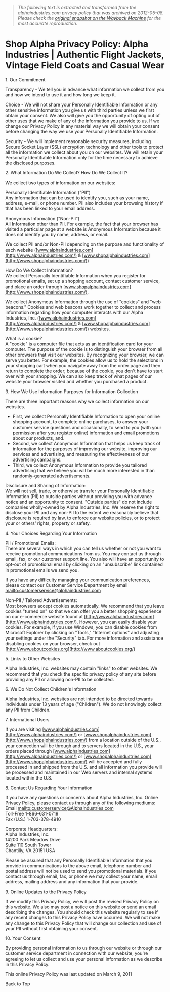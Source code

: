 > *The following text is extracted and transformed from the alphaindustries.com privacy policy that was archived on 2012-05-08. Please check the [original snapshot on the Wayback Machine](https://web.archive.org/web/20120508023529id_/http%3A//www.alphaindustries.com/privacy.asp) for the most accurate reproduction.*

# Shop Alpha Privacy Policy: Alpha Industries | Authentic Flight Jackets, Vintage Field Coats and Casual Wear

1\. Our Commitment 

Transparency - We tell you in advance what information we collect from you and how we intend to use it and how long we keep it. 

Choice - We will not share your Personally Identifiable Information or any other sensitive information you give us with third parties unless we first obtain your consent. We also will give you the opportunity of opting out of other uses that we make of any of the information you provide to us. If we change our Privacy Policy in any material way we will obtain your consent before changing the way we use your Personally Identifiable Information. 

Security - We will implement reasonable security measures, including Secure Socket Layer (SSL) encryption technology and other tools to protect all the information we collect about you on our websites. We will retain your Personally Identifiable Information only for the time necessary to achieve the disclosed purposes. 

2\. What Information Do We Collect? How Do We Collect It? 

We collect two types of information on our websites: 

Personally Identifiable Information ("PII")   
Any information that can be used to identify you, such as your name, address, e-mail, or phone number. PII also includes your browsing history if that has been linked to your email address. 

Anonymous Information (“Non-PII”)  
All Information other than PII. For example, the fact that your browser has visited a particular page at a website is Anonymous Information because it does not identify you by name, address, or email. 

We collect PII and/or Non-PII depending on the purpose and functionality of each website ([www.alphaindustries.com](http://www.alphaindustries.com/) & [www.shopalphaindustries.com](http://www.shopalphaindustries.com/)) 

How Do We Collect Information?   
We collect Personally Identifiable Information when you register for promotional emails, set up a shopping account, contact customer service, and place an order through [www.shopalphaindustries.com](http://www.shopalphaindustries.com/).

We collect Anonymous Information through the use of "cookies" and "web beacons." Cookies and web beacons work together to collect and process information regarding how your computer interacts with our Alpha Industries, Inc. ([www.alphaindustries.com](http://www.alphaindustries.com/) & [www.shopalphaindustries.com](http://www.shopalphaindustries.com/)) websites. 

What is a cookie?   
A "cookie" is a computer file that acts as an identification card for your computer. The purpose of the cookie is to distinguish your browser from all other browsers that visit our websites. By recognizing your browser, we can serve you better. For example, the cookies allow us to hold the selections in your shopping cart when you navigate away from the order page and then return to complete the order; because of the cookie, you don't have to start over with your shopping. We can also keep track of what pages of our website your browser visited and whether you purchased a product. 

3\. How We Use Information Purposes for Information Collection

There are three important reasons why we collect information on our websites.

  * First, we collect Personally Identifiable Information to open your online shopping account, to complete online purchases, to answer your customer service questions and occasionally, to send to you (with your permission after you register online) information and email promotions about our products, and. 
  * Second, we collect Anonymous Information that helps us keep track of information for the purposes of improving our website, improving our services and advertising, and measuring the effectiveness of our advertising campaigns. 
  * Third, we collect Anonymous Information to provide you tailored advertising that we believe you will be much more interested in than randomly-generated advertisements. 

  
Disclosure and Sharing of Information:   
We will not sell, trade, or otherwise transfer your Personally Identifiable Information (PII) to outside parties without providing you with advance notice and an opportunity to consent. "Outside parties" do not include companies wholly-owned by Alpha Industries, Inc. We reserve the right to disclose your PII and any non-PII to the extent we reasonably believe that disclosure is required by law, to enforce our website policies, or to protect your or others' rights, property or safety. 

4\. Your Choices Regarding Your Information

PII / Promotional Emails:   
There are several ways in which you can tell us whether or not you want to receive promotional communications from us. You may contact us through email, fax, or our customer support line. You also will have an opportunity to opt-out of promotional email by clicking on an "unsubscribe" link contained in promotional emails we send you. 

If you have any difficulty managing your communication preferences, please contact our Customer Service Department by email [mailto:customerservice@alphaindustries.com](mailto:customerservice@alphaindustries.com)

Non-PII / Tailored Advertisements:   
Most browsers accept cookies automatically. We recommend that you leave cookies "turned on" so that we can offer you a better shopping experience on our e-commerce website found at [http://www.alphaindustries.com](http://www.alphaindustries.com/). However, you can easily disable your cookies. For example, if you use Windows, you can disable cookies from Microsoft Explorer by clicking on "Tools," "Internet options" and adjusting your settings under the "Security" tab. For more information and assistance disabling cookies on your browser, check out [http://www.aboutcookies.org](http://www.aboutcookies.org/)

5\. Links to Other Websites

Alpha Industries, Inc. websites may contain "links" to other websites. We recommend that you check the specific privacy policy of any site before providing any PII or allowing non-PII to be collected. 

6\. We Do Not Collect Children's Information

Alpha Industries, Inc. websites are not intended to be directed towards individuals under 13 years of age ("Children"). We do not knowingly collect any PII from Children. 

7\. International Users

If you are visiting [www.alphaindustries.com](http://www.alphaindustries.com/) or [www.shopalphaindustries.com](http://www.shopalphaindustries.com/) from a location outside of the U.S., your connection will be through and to servers located in the U.S., your orders placed through [www.alphaindustries.com](http://www.alphaindustries.com/) or [www.shopalphaindustries.com](http://www.shopalphaindustries.com/) will be accepted and fully processed in and shipped from the U.S. and all information you provide will be processed and maintained in our Web servers and internal systems located within the U.S. 

8\. Contact Us Regarding Your Information 

If you have any questions or concerns about Alpha Industries, Inc. Online Privacy Policy, please contact us through any of the following mediums:  
Email [mailto:customerservice@AlphaIndustries.com](mailto:customerservice@AlphaIndustries.com)  
Toll-Free 1-866-631-0719   
Fax (U.S.) 1-703-378-4910 

Corporate Headquarters:  
Alpha Industries, Inc.   
14200 Park Meadow Drive   
Suite 110 South Tower   
Chantilly, VA 20151 USA 

Please be assured that any Personally Identifiable Information that you provide in communications to the above email, telephone number and postal address will not be used to send you promotional materials. If you contact us through email, fax, or phone we may collect your name, email address, mailing address and any information that your provide. 

9\. Online Updates to the Privacy Policy   
  
If we modify this Privacy Policy, we will post the revised Privacy Policy on this website. We also may post a notice on this website or send an email describing the changes. You should check this website regularly to see if any recent changes to this Privacy Policy have occurred. We will not make any change to this Privacy Policy that will change our collection and use of your PII without first obtaining your consent. 

10\. Your Consent

By providing personal information to us through our website or through our customer service department in connection with our website, you're agreeing to let us collect and use your personal information as we describe in this Privacy Policy. 

This online Privacy Policy was last updated on March 9, 2011

Back to Top
